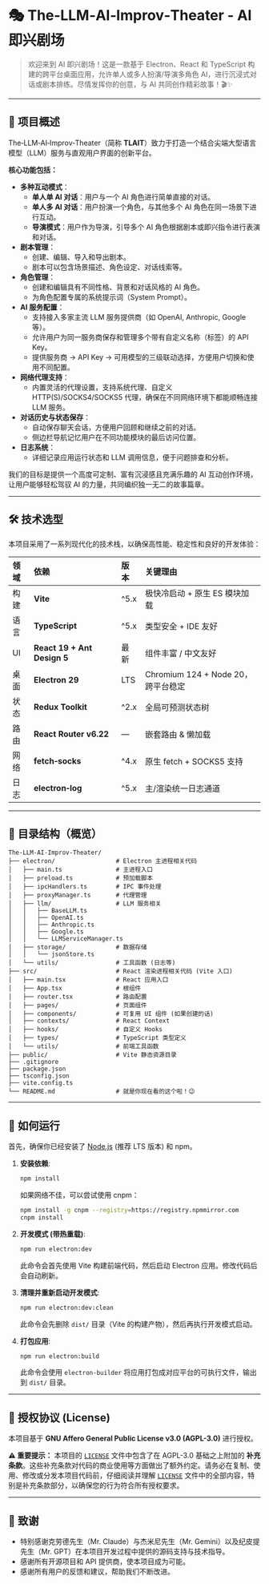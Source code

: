 # 🎭 The‑LLM‑AI‑Improv‑Theater - AI 即兴剧场

> 欢迎来到 AI 即兴剧场！这是一款基于 Electron、React 和 TypeScript 构建的跨平台桌面应用，允许单人或多人扮演/导演多角色 AI，进行沉浸式对话或剧本排练。尽情发挥你的创意，与 AI 共同创作精彩故事！🎬✨

---

## 🌟 项目概述

The‑LLM‑AI‑Improv‑Theater（简称 **TLAIT**）致力于打造一个结合尖端大型语言模型（LLM）服务与直观用户界面的创新平台。

**核心功能包括：**

*   **多种互动模式**：
    *   **单人单 AI 对话**：用户与一个 AI 角色进行简单直接的对话。
    *   **单人多 AI 对话**：用户扮演一个角色，与其他多个 AI 角色在同一场景下进行互动。
    *   **导演模式**：用户作为导演，引导多个 AI 角色根据剧本或即兴指令进行表演和对话。
*   **剧本管理**：
    *   创建、编辑、导入和导出剧本。
    *   剧本可以包含场景描述、角色设定、对话线索等。
*   **角色管理**：
    *   创建和编辑具有不同性格、背景和对话风格的 AI 角色。
    *   为角色配置专属的系统提示词（System Prompt）。
*   **AI 服务配置**：
    *   支持接入多家主流 LLM 服务提供商（如 OpenAI, Anthropic, Google 等）。
    *   允许用户为同一服务商保存和管理多个带有自定义名称（标签）的 API Key。
    *   提供服务商 -> API Key -> 可用模型的三级联动选择，方便用户切换和使用不同配置。
*   **网络代理支持**：
    *   内置灵活的代理设置，支持系统代理、自定义 HTTP(S)/SOCKS4/SOCKS5 代理，确保在不同网络环境下都能顺畅连接 LLM 服务。
*   **对话历史与状态保存**：
    *   自动保存聊天会话，方便用户回顾和继续之前的对话。
    *   侧边栏导航记忆用户在不同功能模块的最后访问位置。
*   **日志系统**：
    *   详细记录应用运行状态和 LLM 调用信息，便于问题排查和分析。

我们的目标是提供一个高度可定制、富有沉浸感且充满乐趣的 AI 互动创作环境，让用户能够轻松驾驭 AI 的力量，共同编织独一无二的故事篇章。

---

## 🛠️ 技术选型

本项目采用了一系列现代化的技术栈，以确保高性能、稳定性和良好的开发体验：

| 领域   | 依赖                          | 版本   | 关键理由                         |
| :--- | :-------------------------- | :--- | :--------------------------- |
| 构建   | **Vite**                    | ^5.x | 极快冷启动 + 原生 ES 模块加载           |
| 语言   | **TypeScript**              | ^5.x | 类型安全 + IDE 友好                |
| UI   | **React 19 + Ant Design 5** | 最新   | 组件丰富 / 中文友好                  |
| 桌面   | **Electron 29**             | LTS  | Chromium 124 + Node 20，跨平台稳定 |
| 状态   | **Redux Toolkit**           | ^2.x | 全局可预测状态树                     |
| 路由   | **React Router v6.22**      | —    | 嵌套路由 & 懒加载                   |
| 网络   | **fetch‑socks**             | ^4.x | 原生 fetch + SOCKS5 支持         |
| 日志   | **electron‑log**            | ^5.x | 主/渲染统一日志通道                   |

---

## 📂 目录结构（概览）

```
The-LLM-AI-Improv-Theater/
├── electron/                 # Electron 主进程相关代码
│   ├── main.ts               # 主进程入口
│   ├── preload.ts            # 预加载脚本
│   ├── ipcHandlers.ts        # IPC 事件处理
│   ├── proxyManager.ts       # 代理管理
│   ├── llm/                  # LLM 服务相关
│   │   ├── BaseLLM.ts
│   │   ├── OpenAI.ts
│   │   ├── Anthropic.ts
│   │   ├── Google.ts
│   │   └── LLMServiceManager.ts
│   ├── storage/              # 数据存储
│   │   └── jsonStore.ts
│   └── utils/                # 工具函数 (日志等)
├── src/                      # React 渲染进程相关代码 (Vite 入口)
│   ├── main.tsx              # React 应用入口
│   ├── App.tsx               # 根组件
│   ├── router.tsx            # 路由配置
│   ├── pages/                # 页面组件
│   ├── components/           # 可复用 UI 组件 (如果创建的话)
│   ├── contexts/             # React Context
│   ├── hooks/                # 自定义 Hooks
│   ├── types/                # TypeScript 类型定义
│   └── utils/                # 前端工具函数
├── public/                   # Vite 静态资源目录
├── .gitignore
├── package.json
├── tsconfig.json
├── vite.config.ts
└── README.md                 # 就是你现在看的这个啦！😉
```

---

## 🚀 如何运行

首先，确保你已经安装了 [Node.js](https://nodejs.org/) (推荐 LTS 版本) 和 npm。

1.  **安装依赖**:
    ```bash
    npm install
    ```
    如果网络不佳，可以尝试使用 cnpm：
    ```bash
    npm install -g cnpm --registry=https://registry.npmmirror.com
    cnpm install
    ```

2.  **开发模式 (带热重载)**:
    ```bash
    npm run electron:dev
    ```
    此命令会首先使用 Vite 构建前端代码，然后启动 Electron 应用。修改代码后会自动刷新。

3.  **清理并重新启动开发模式**:
    ```bash
    npm run electron:dev:clean
    ```
    此命令会先删除 `dist/` 目录（Vite 的构建产物），然后再执行开发模式启动。

4.  **打包应用**:
    ```bash
    npm run electron:build
    ```
    此命令会使用 `electron-builder` 将应用打包成对应平台的可执行文件，输出到 `dist/` 目录。

---

## 📜 授权协议 (License)

本项目基于 **GNU Affero General Public License v3.0 (AGPL-3.0)** 进行授权。

**⚠️ 重要提示：** 本项目的 [`LICENSE`](LICENSE) 文件中包含了在 AGPL-3.0 基础之上附加的 **补充条款**。这些补充条款对代码的商业使用等方面做出了额外约定。请务必在复制、使用、修改或分发本项目代码前，仔细阅读并理解 [`LICENSE`](LICENSE) 文件中的全部内容，特别是补充条款部分，以确保您的行为符合所有授权要求。

---
## 💖 致谢

- 特别感谢克劳德先生（Mr. Claude）与杰米尼先生（Mr. Gemini）以及纪皮提先生（Mr. GPT）在本项目开发过程中提供的源码支持与技术指导。
- 感谢所有开源项目和 API 提供商，使本项目成为可能。
- 感谢所有用户的反馈和建议，帮助我们不断改进。
